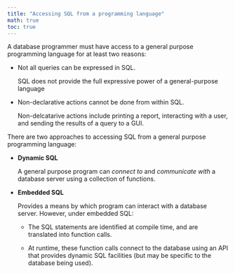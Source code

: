 ```yaml
---
title: "Accessing SQL from a programming language"
math: true
toc: true
---
```


A database programmer must have access to a general purpose programming language for at least two reasons:
- Not all queries can be expressed in SQL.
  
  SQL does not provide the full expressive power of a general-purpose language

- Non-declarative actions cannot be done from within SQL.
  
  Non-delcatarive actions include printing a report, interacting with a user, and sending the results of a query to a GUI.

There are two approaches to accessing SQL from a general purpose programming language:
- **Dynamic SQL**
  
  A general purpose program can _connect to_ and _communicate with_ a database server using a collection of functions.

- **Embedded SQL**
  
  Provides a means by which program can interact with a database server. However, under embedded SQL:
  - The SQL statements are identified at compile time, and are translated into function calls.
  
  - At runtime, these function calls connect to the database using an API that provides dynamic SQL facilities (but may be specific to the database being used).